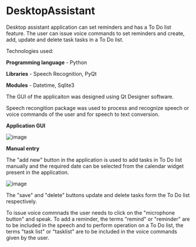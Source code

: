 # DesktopAssistant

Desktop assistant application can set reminders and has a To Do list feature. The user can issue voice commands to set reminders and create, add, update and delete task tasks in a To Do list.

Technologies used:

**Programming language** - Python

**Libraries** - Speech Recognition, PyQt

**Modules** - Datetime, Sqlite3

The GUI of the applicaiton was designed using Qt Designer software.

Speech recongition package was used to process and recognize speech or voice commands of the user and for speech to text conversion.


**Application GUI**

![image](https://user-images.githubusercontent.com/68703547/180593948-31ce3ad8-5c2b-4acf-b8da-1174e46b31e5.png)


**Manual entry**

The "add new" button in the application is used to add tasks in To Do list manually and the required date can be selected from the calendar widget present in the application.

![image](https://user-images.githubusercontent.com/68703547/180593980-30d8a7e9-2f53-440c-b153-5223b3deacb8.png)

The "save" and "delete" buttons update and delete tasks form the To Do list respectively.

To issue voice commnads the user needs to click on the "microphone button" and speak. To add a reminder, the terms "remind" or "reminder" are to be included in the speech and to perform operation on a To Do list, the terms "task list" or "tasklist" are to be included in the voice commands given by the user.
